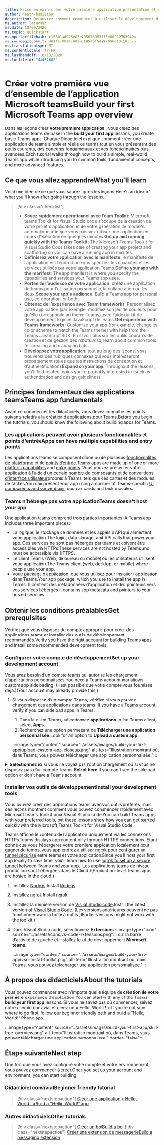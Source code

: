 ```yaml
---
title: Prise en main-créer votre première application présentation et conditions préalables
author: heath-hamilton
description: Découvrez comment commencer à utiliser le développement d’applications Microsoft teams et configurer votre environnement.
ms.author: lajanuar
ms.date: 10/09/2020
ms.topic: quickstart
ms.openlocfilehash: c158b7ad925e05e4056769536f5e0d212763942a
ms.sourcegitcommit: d61f14053fc695bc1956bf50e83956613c19ccca
ms.translationtype: MT
ms.contentlocale: fr-FR
ms.lasthandoff: 10/13/2020
ms.locfileid: "48452602"
---
```

# <a name="build-your-first-microsoft-teams-app-overview"></a><span data-ttu-id="0e871-103">Créer votre première vue d’ensemble de l’application Microsoft teams</span><span class="sxs-lookup"><span data-stu-id="0e871-103">Build your first Microsoft Teams app overview</span></span>

<span data-ttu-id="0e871-104">Dans les leçons créer **votre première application** , vous créez des applications teams de base.</span><span class="sxs-lookup"><span data-stu-id="0e871-104">In the **build your first app** lessons, you create basic Teams apps.</span></span> <span data-ttu-id="0e871-105">Chaque Didacticiel explique comment créer une application de teams simple et réelle de teams tout en vous présentant des outils courants, des concepts fondamentaux et des fonctionnalités plus avancées.</span><span class="sxs-lookup"><span data-stu-id="0e871-105">Each tutorial walks through how to build a simple, real-world Teams app while introducing you to common tools, fundamental concepts, and more advanced features.</span></span>

## <a name="what-youll-learn"></a><span data-ttu-id="0e871-106">Ce que vous allez apprendre</span><span class="sxs-lookup"><span data-stu-id="0e871-106">What you'll learn</span></span>

<span data-ttu-id="0e871-107">Voici une idée de ce que vous saurez après les leçons.</span><span class="sxs-lookup"><span data-stu-id="0e871-107">Here's an idea of what you'll know after going through the lessons.</span></span>

> [!div class="checklist"]
  >
  > * <span data-ttu-id="0e871-108">**Soyez rapidement opérationnel avec Team Toolkit**: Microsoft teams Toolkit for Visual Studio code s’occupe de la création de votre projet d’application et de votre génération de modèles automatique afin que vous puissiez utiliser une application en cours d’exécution en quelques minutes.</span><span class="sxs-lookup"><span data-stu-id="0e871-108">**Get up and running quickly with the Teams Toolkit**: The Microsoft Teams Toolkit for Visual Studio Code takes care of creating your app project and scaffolding so you can have a running app in minutes.</span></span>
  > * <span data-ttu-id="0e871-109">**Définissez votre application avec le manifeste**: le manifeste de l’application est l’endroit où vous spécifiez les capacités et les services utilisés par votre application Teams.</span><span class="sxs-lookup"><span data-stu-id="0e871-109">**Define your app with the manifest**: The app manifest is where you specify the capabilities and services your Teams app uses.</span></span>
  > * <span data-ttu-id="0e871-110">**Portée de l’audience de votre application**: créez une application de teams pour l’utilisation personnelle, la collaboration ou les deux.</span><span class="sxs-lookup"><span data-stu-id="0e871-110">**Scope your app's audience**: Build a Teams app for personal use, collaboration, or both.</span></span>
  > * <span data-ttu-id="0e871-111">**Obtenez de l’expérience avec Team frameworks**: Personnalisez votre application (par exemple, modifiez son jeu de couleurs pour qu’elle corresponde au thème Teams) avec l’aide du kit de développement logiciel JavaScript de teams.</span><span class="sxs-lookup"><span data-stu-id="0e871-111">**Get experience with Teams frameworks**: Customize your app (for example, change its color scheme to match the Teams theme) with help from the Teams JavaScript SDK.</span></span> <span data-ttu-id="0e871-112">En savoir plus sur les outils courants de création et de gestion des robots.</span><span class="sxs-lookup"><span data-stu-id="0e871-112">Also, learn about common tools for creating and managing bots.</span></span>
  > * <span data-ttu-id="0e871-113">**Développez votre application**: tout au long des leçons, vous trouverez des rubriques connexes qui vous intéresseront probablement (telles que les instructions de conception et d’authentification).</span><span class="sxs-lookup"><span data-stu-id="0e871-113">**Expand on your app**: Throughout the lessons, you'll find related topics you're probably interested in (such as authentication and design guidelines).</span></span>

## <a name="teams-app-fundamentals"></a><span data-ttu-id="0e871-114">Principes fondamentaux des applications teams</span><span class="sxs-lookup"><span data-stu-id="0e871-114">Teams app fundamentals</span></span>

<span data-ttu-id="0e871-115">Avant de commencer les didacticiels, vous devez connaître les points suivants relatifs à la création d’applications pour Teams.</span><span class="sxs-lookup"><span data-stu-id="0e871-115">Before you begin the tutorials, you should know the following about building apps for Teams.</span></span>

### <a name="apps-can-have-multiple-capabilities-and-entry-points"></a><span data-ttu-id="0e871-116">Les applications peuvent avoir plusieurs fonctionnalités et points d’entrée</span><span class="sxs-lookup"><span data-stu-id="0e871-116">Apps can have multiple capabilities and entry points</span></span>

<span data-ttu-id="0e871-117">Les applications teams se composent d’une ou de plusieurs [fonctionnalités de plateforme](../concepts/capabilities-overview.md) et de [points d’entrée](../concepts/extensibility-points.md).</span><span class="sxs-lookup"><span data-stu-id="0e871-117">Teams apps are made up of one or more [platform capabilities](../concepts/capabilities-overview.md) and [entry points](../concepts/extensibility-points.md).</span></span> <span data-ttu-id="0e871-118">Vous pouvez présenter votre application à l’aide d’un certain nombre de [composants et de conventions d’interface utilisateur](../concepts/extensibility-points.md#ui-components)propres à Teams, tels que des cartes et des modules de tâches.</span><span class="sxs-lookup"><span data-stu-id="0e871-118">You can present your app using a number of Teams-specific [UI components and conventions](../concepts/extensibility-points.md#ui-components), such as cards and task modules.</span></span>

### <a name="teams-doesnt-host-your-app"></a><span data-ttu-id="0e871-119">Teams n’héberge pas votre application</span><span class="sxs-lookup"><span data-stu-id="0e871-119">Teams doesn't host your app</span></span>

<span data-ttu-id="0e871-120">Une application teams comprend trois parties importantes :</span><span class="sxs-lookup"><span data-stu-id="0e871-120">A Teams app includes three important pieces:</span></span>

* <span data-ttu-id="0e871-121">La logique, le stockage de données et les appels d’API qui alimentent votre application.</span><span class="sxs-lookup"><span data-stu-id="0e871-121">The logic, data storage, and API calls that power your app.</span></span> <span data-ttu-id="0e871-122">Ces services ne sont pas hébergés par teams et doivent être accessibles via HTTPs.</span><span class="sxs-lookup"><span data-stu-id="0e871-122">These services are not hosted by Teams and must be accessible via HTTPS.</span></span>
* <span data-ttu-id="0e871-123">Le client Teams (Web, de bureau ou mobile) où les utilisateurs utilisent votre application.</span><span class="sxs-lookup"><span data-stu-id="0e871-123">The Teams client (web, desktop, or mobile) where people use your app.</span></span>
* <span data-ttu-id="0e871-124">Votre package d’application, que vous utilisez pour installer l’application dans Teams.</span><span class="sxs-lookup"><span data-stu-id="0e871-124">Your app package, which you use to install the app in Teams.</span></span> <span data-ttu-id="0e871-125">Il contient des métadonnées d’application et des pointeurs vers vos services hébergés.</span><span class="sxs-lookup"><span data-stu-id="0e871-125">It contains app metadata and pointers to your hosted services.</span></span>

## <a name="get-prerequisites"></a><span data-ttu-id="0e871-126">Obtenir les conditions préalables</span><span class="sxs-lookup"><span data-stu-id="0e871-126">Get prerequisites</span></span>

<span data-ttu-id="0e871-127">Vérifiez que vous disposez du compte approprié pour créer des applications teams et installer des outils de développement recommandés.</span><span class="sxs-lookup"><span data-stu-id="0e871-127">Verify you have the right account for building Teams apps and install some recommended development tools.</span></span>

### <a name="set-up-your-development-account"></a><span data-ttu-id="0e871-128">Configurer votre compte de développement</span><span class="sxs-lookup"><span data-stu-id="0e871-128">Set up your development account</span></span>

<span data-ttu-id="0e871-129">Vous avez besoin d’un compte teams qui autorise les chargement d’applications personnalisées.</span><span class="sxs-lookup"><span data-stu-id="0e871-129">You need a Teams account that allows custom app sideloading.</span></span> <span data-ttu-id="0e871-130">(Il est possible que votre compte vous fournisse déjà.)</span><span class="sxs-lookup"><span data-stu-id="0e871-130">(Your account may already provide this.)</span></span>

1. <span data-ttu-id="0e871-131">Si vous disposez d’un compte Teams, vérifiez si vous pouvez chargement des applications dans teams :</span><span class="sxs-lookup"><span data-stu-id="0e871-131">If you have a Teams account, verify if you can sideload apps in Teams:</span></span>
    1. <span data-ttu-id="0e871-132">Dans le client Teams, sélectionnez **applications**.</span><span class="sxs-lookup"><span data-stu-id="0e871-132">In the Teams client, select **Apps**.</span></span>
    1. <span data-ttu-id="0e871-133">Recherchez une option permettant de **Télécharger une application personnalisée**.</span><span class="sxs-lookup"><span data-stu-id="0e871-133">Look for an option to **Upload a custom app**.</span></span>

    :::image type="content" source="../assets/images/build-your-first-app/upload-custom-app-closeup.png" alt-text="Illustration montrant où, dans Teams, vous pouvez télécharger une application personnalisée.":::

<!-- markdownlint-disable MD033 -->
<details>

<summary><span data-ttu-id="0e871-135"><b>Sélectionnez ici</b> si vous ne voyez pas l’option chargement ou si vous ne disposez pas d’un compte Teams.</span><span class="sxs-lookup"><span data-stu-id="0e871-135"><b>Select here</b> if you can't see the sideload option or don't have a Teams account.</span></span></summary>

<span data-ttu-id="0e871-136">Vous pouvez obtenir un compte de test gratuit teams qui autorise l’application chargement en rejoignant le programme de développement Microsoft 365.</span><span class="sxs-lookup"><span data-stu-id="0e871-136">You can get a free Teams test account that allows app sideloading by joining the Microsoft 365 developer program.</span></span> <span data-ttu-id="0e871-137">(Le processus d’inscription prend environ deux minutes.)</span><span class="sxs-lookup"><span data-stu-id="0e871-137">(The registration process takes approximately two minutes.)</span></span>

1. <span data-ttu-id="0e871-138">Accédez au [programme de développement Microsoft 365](https://developer.microsoft.com/microsoft-365/dev-program).</span><span class="sxs-lookup"><span data-stu-id="0e871-138">Go to the [Microsoft 365 developer program](https://developer.microsoft.com/microsoft-365/dev-program).</span></span>
1. <span data-ttu-id="0e871-139">Sélectionnez **rejoindre** et suivez les instructions à l’écran.</span><span class="sxs-lookup"><span data-stu-id="0e871-139">Select **Join Now** and follow the onscreen instructions.</span></span>
1. <span data-ttu-id="0e871-140">Lorsque vous accédez à l’écran d’accueil, sélectionnez **configurer l’abonnement E5**.</span><span class="sxs-lookup"><span data-stu-id="0e871-140">When you get to the welcome screen, select **Set up E5 subscription**.</span></span>
1. <span data-ttu-id="0e871-141">Configurez votre compte d’administrateur.</span><span class="sxs-lookup"><span data-stu-id="0e871-141">Set up your administrator account.</span></span> <span data-ttu-id="0e871-142">Une fois que vous avez terminé, un écran semblable à celui-ci s’affiche.</span><span class="sxs-lookup"><span data-stu-id="0e871-142">Once you finish, you should see a screen like this.</span></span>
:::image type="content" source="../assets/images/build-your-first-app/dev-program-subscription.png" alt-text="Illustration montrant où, dans Teams, vous pouvez télécharger une application personnalisée.":::
1. <span data-ttu-id="0e871-144">Connectez-vous à teams à l’aide du compte d’administrateur que vous venez de configurer.</span><span class="sxs-lookup"><span data-stu-id="0e871-144">Log in to Teams using the administrator account you just set up.</span></span>
1. <span data-ttu-id="0e871-145">Vérifiez si vous disposez maintenant de l’option **Télécharger une application personnalisée** .</span><span class="sxs-lookup"><span data-stu-id="0e871-145">Verify if you now have the **Upload a custom app** option.</span></span>

</details>

### <a name="install-your-development-tools"></a><span data-ttu-id="0e871-146">Installer vos outils de développement</span><span class="sxs-lookup"><span data-stu-id="0e871-146">Install your development tools</span></span>

<span data-ttu-id="0e871-147">Vous pouvez créer des applications teams avec vos outils préférés, mais ces leçons montrent comment vous pouvez commencer rapidement avec Microsoft teams Toolkit pour Visual Studio code.</span><span class="sxs-lookup"><span data-stu-id="0e871-147">You can build Teams apps with your preferred tools, but these lessons show how you can get started quickly with the Microsoft Teams Toolkit for Visual Studio Code.</span></span>

<span data-ttu-id="0e871-148">Teams affiche le contenu de l’application uniquement via les connexions HTTPs.</span><span class="sxs-lookup"><span data-stu-id="0e871-148">Teams displays app content only through HTTPS connections.</span></span> <span data-ttu-id="0e871-149">Étant donné que vous hébergerez votre première application localement pour gagner du temps, vous apprendrez à utiliser [ngrok pour configurer un tunnel sécurisé](../concepts/build-and-test/debug.md#locally-hosted) entre teams et votre application.</span><span class="sxs-lookup"><span data-stu-id="0e871-149">Since you'll host your first app locally to save time, you'll learn how to use [ngrok to set up a secure tunnel](../concepts/build-and-test/debug.md#locally-hosted) between Teams and your app.</span></span> <span data-ttu-id="0e871-150">(Les applications teams de niveau production sont hébergées dans le Cloud.)</span><span class="sxs-lookup"><span data-stu-id="0e871-150">(Production-level Teams apps are hosted in the cloud.)</span></span>

1. <span data-ttu-id="0e871-151">Installez [Node.js](https://nodejs.org/en/).</span><span class="sxs-lookup"><span data-stu-id="0e871-151">Install [Node.js](https://nodejs.org/en/).</span></span>
1. <span data-ttu-id="0e871-152">Installez [ngrok](https://ngrok.com/download).</span><span class="sxs-lookup"><span data-stu-id="0e871-152">Install [ngrok](https://ngrok.com/download).</span></span>
1. <span data-ttu-id="0e871-153">Installez la dernière version de [Visual Studio code](https://code.visualstudio.com/download).</span><span class="sxs-lookup"><span data-stu-id="0e871-153">Install the latest version of [Visual Studio Code](https://code.visualstudio.com/download).</span></span> <span data-ttu-id="0e871-154">(Les versions antérieures peuvent ne pas fonctionner avec la boîte à outils.)</span><span class="sxs-lookup"><span data-stu-id="0e871-154">(Earlier versions might not work with the toolkit.)</span></span>
1. Dans Visual Studio code, sélectionnez **Extensions** :::image type="icon" source="../assets/icons/vs-code-extensions.png"::: sur la barre d’activité de gauche et installez le kit de développement **Microsoft teams**.

    :::image type="content" source="../assets/images/build-your-first-app/vsc-install-toolkit.png" alt-text="Illustration montrant où, dans Teams, vous pouvez télécharger une application personnalisée.":::

## <a name="about-the-tutorials"></a><span data-ttu-id="0e871-157">À propos des didacticiels</span><span class="sxs-lookup"><span data-stu-id="0e871-157">About the tutorials</span></span>

<span data-ttu-id="0e871-158">Vous pouvez commencer avec n’importe quelle équipe de **création de votre première** expérience d’application.</span><span class="sxs-lookup"><span data-stu-id="0e871-158">You can start with any of the Teams **build your first app** lessons.</span></span> <span data-ttu-id="0e871-159">Si vous ne savez pas où commencer, suivez notre chemin convivial et créez un « Hello, World ! ».</span><span class="sxs-lookup"><span data-stu-id="0e871-159">If you're not sure where to go first, follow our beginner friendly path and build a "Hello, World!"</span></span> <span data-ttu-id="0e871-160">Phone.</span><span class="sxs-lookup"><span data-stu-id="0e871-160">app.</span></span>

:::image type="content" source="../assets/images/build-your-first-app/skill-tree-overview.png" alt-text="Illustration montrant où, dans Teams, vous pouvez télécharger une application personnalisée." border="false":::

## <a name="next-step"></a><span data-ttu-id="0e871-162">Étape suivante</span><span class="sxs-lookup"><span data-stu-id="0e871-162">Next step</span></span>

<span data-ttu-id="0e871-163">Une fois que vous avez configuré votre compte et votre environnement, vous pouvez commencer à créer.</span><span class="sxs-lookup"><span data-stu-id="0e871-163">Once you set up your account and environment, you can start building.</span></span>

### <a name="beginner-friendly-tutorial"></a><span data-ttu-id="0e871-164">Didacticiel convivial</span><span class="sxs-lookup"><span data-stu-id="0e871-164">Beginner friendly tutorial</span></span>

> [!div class="nextstepaction"]
> [<span data-ttu-id="0e871-165">Créer une application « Hello, World ! »</span><span class="sxs-lookup"><span data-stu-id="0e871-165">Build a "Hello, World!" app</span></span>](../build-your-first-app/build-and-run.md)

### <a name="other-tutorials"></a><span data-ttu-id="0e871-166">Autres didacticiels</span><span class="sxs-lookup"><span data-stu-id="0e871-166">Other tutorials</span></span>

> [!div class="nextstepaction"]
> [<span data-ttu-id="0e871-167">Créer un bot</span><span class="sxs-lookup"><span data-stu-id="0e871-167">Build a bot</span></span>](../build-your-first-app/build-bot.md)
> [!div class="nextstepaction"]
> [<span data-ttu-id="0e871-168">Créer une extension de messagerie</span><span class="sxs-lookup"><span data-stu-id="0e871-168">Build a messaging extension</span></span>](../build-your-first-app/build-messaging-extension.md)
